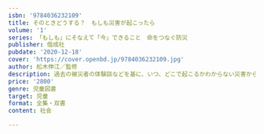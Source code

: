 ```yaml
---
isbn: '9784036232109'
title: そのときどうする？　もしも災害が起こったら
volume: '1'
series: 「もしも」にそなえて「今」できること　命をつなぐ防災
publisher: 偕成社
pubdate: '2020-12-18'
cover: 'https://cover.openbd.jp/9784036232109.jpg'
author: 舩木伸江／監修
description: 過去の被災者の体験談などを基に、いつ、どこで起こるかわからない災害から身を守る方法を学びます。
price: '2800'
genre: 児童図書
target: 児童
format: 全集・双書
content: 社会

---
```


